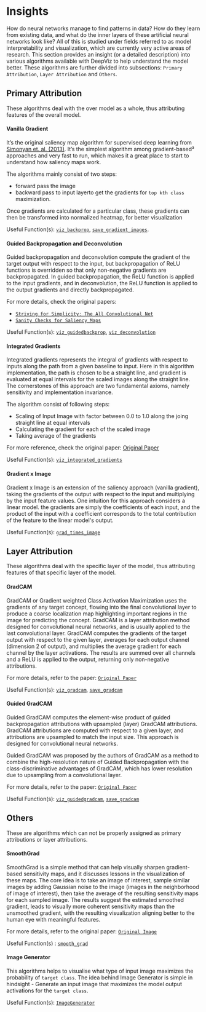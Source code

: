 # Insights

How do neural networks manage to find patterns in data? How do they learn from existing data, and what do the inner layers of these artificial neural networks look like? All of this is studied under fields referred to as model interpretability and visualization, which are currently very active areas of research. This section provides an insight (or a detailed description) into various algorithms available with DeepViz to help understand the model better. These algorithms are further divided into subsections: `Primary Attribution`, `Layer Attribution` and `Others`.

## Primary Attribution

These algorithms deal with the over model as a whole, thus attributing features of the overall model.

#### Vanilla Gradient

It’s the original saliency map algorithm for supervised deep learning from [Simonyan et. al. (2013)](https://arxiv.org/abs/1312.6034). It’s the simplest algorithm among gradient-based³ approaches and very fast to run, which makes it a great place to start to understand how saliency maps work.

The algorithms mainly consist of two steps:
* forward pass the image
* backward pass to input layerto get the gradients for `top kth class` maximization.

Once gradients are calculated for a particular class, these gradients can then be transformed into normalized heatmap, for better visualization

Useful Function(s): [`viz_backprop`](@ref), [`save_gradient_images`](@ref).

#### Guided Backpropagation and Deconvolution

Guided backpropagation and deconvolution compute the gradient of the target output with respect to the input, but backpropagation of ReLU functions is overridden so that only non-negative gradients are backpropagated. In guided backpropagation, the ReLU function is applied to the input gradients, and in deconvolution, the ReLU function is applied to the output gradients and directly backpropagated.

For more details, check the original papers:
* [`Striving for Simplicity: The All Convolutional Net`](https://arxiv.org/abs/1412.6806)
* [`Sanity Checks for Saliency Maps`](https://arxiv.org/abs/1810.03292)

Useful Function(s): [`viz_guidedbackprop`](@ref), [`viz_deconvolution`](@ref)

#### Integrated Gradients

Integrated gradients represents the integral of gradients with respect to inputs along the path from a given baseline to input. Here in this algorithm implementation, the path is chosen to be a straight line, and gradient is evaluated at equal intervals for the scaled images along the straight line. The cornerstones of this approach are two fundamental axioms, namely sensitivity and implementation invariance.

The algorithm consist of following steps:
* Scaling of Input Image with factor between 0.0 to 1.0 along the joing straight line at equal intervals 
* Calculating the gradient for each of the scaled image
* Taking average of the gradients

For more reference, check the original paper: [Original Paper](https://arxiv.org/abs/1703.01365)

Useful Function(s): [`viz_integrated_gradients`](@ref)

#### Gradient x Image

Gradient x Image is an extension of the saliency approach (vanilla gradient), taking the gradients of the output with respect to the input and multiplying by the input feature values. One intuition for this approach considers a linear model. the gradients are simply the coefficients of each input, and the product of the input with a coefficient corresponds to the total contribution of the feature to the linear model's output.

Useful Function(s): [`grad_times_image`](@ref)

## Layer Attribution

These algorithms deal with the specific layer of the model, thus attributing features of that specific layer of the model.

#### GradCAM

GradCAM or Gradient weighted Class Activation Maximization uses the gradients of any target concept, flowing into the final convolutional layer to produce a coarse localization map highlighting important regions in the image for predicting the concept. GradCAM is a layer attribution method designed for convolutional neural networks, and is usually applied to the last convolutional layer. GradCAM computes the gradients of the target output with respect to the given layer, averages for each output channel (dimension 2 of output), and multiplies the average gradient for each channel by the layer activations. The results are summed over all channels and a ReLU is applied to the output, returning only non-negative attributions.

For more details, refer to the paper: [`Original Paper`](https://arxiv.org/abs/1610.02391)

Useful Function(s): [`viz_gradcam`](@ref), [`save_gradcam`](@ref)

#### Guided GradCAM

Guided GradCAM computes the element-wise product of guided backpropagation attributions with upsampled (layer) GradCAM attributions. GradCAM attributions are computed with respect to a given layer, and attributions are upsampled to match the input size. This approach is designed for convolutional neural networks.

Guided GradCAM was proposed by the authors of GradCAM as a method to combine the high-resolution nature of Guided Backpropagation with the class-discriminative advantages of GradCAM, which has lower resolution due to upsampling from a convolutional layer.

For more details, refer to the paper: [`Original Paper`](https://arxiv.org/abs/1610.02391)

Useful Function(s): [`viz_guidedgradcam`](@ref), [`save_gradcam`](@ref)

## Others

These are algorithms which can not be properly assigned as primary attributions or layer attributions.

#### SmoothGrad

SmoothGrad is a simple method that can help visually sharpen gradient-based sensitivity maps, and it discusses lessons in the visualization of these maps. The core idea is to take an image of interest, sample similar images by adding Gaussian noise to the image (images in the neighborhood of image of interest), then take the average of the resulting sensitivity maps for each sampled image. The results suggest the estimated smoothed gradient, leads to visually more coherent sensitivity maps than the unsmoothed gradient, with the resulting visualization aligning better to the human eye with meaningful features.

For more details, refer to the original paper: [`Original Image`](https://arxiv.org/pdf/1706.03825.pdf)

Useful Function(s) : [`smooth_grad`](@ref)

#### Image Generator

This algorithms helps to visualise what type of input image maximizes the probability of `target class`. The idea behind Image Generator is simple in hindsight - Generate an input image that maximizes the model output activations for the `target class`.

Useful Function(s): [`ImageGenerator`](@ref)



